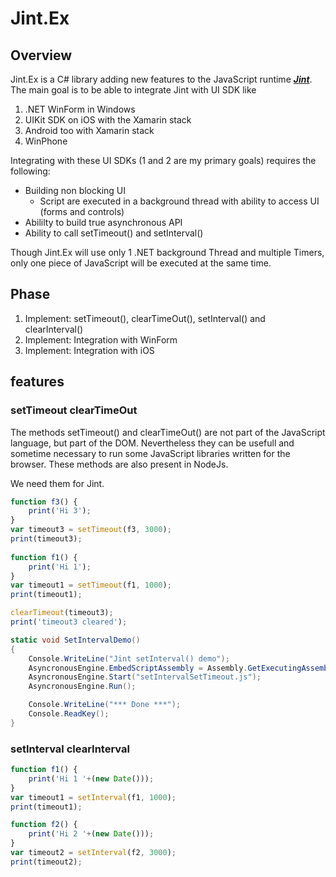 ﻿# Jint.Ex

## Overview

Jint.Ex is a C# library adding new features to the JavaScript runtime ***[Jint](https://github.com/sebastienros/jint)***.
The main goal is to be able to integrate Jint with UI SDK like 

1. .NET WinForm in Windows
2. UIKit SDK on iOS with the Xamarin stack 
3. Android too with Xamarin stack
4. WinPhone

Integrating with these UI SDKs (1 and 2 are my primary goals) requires the following:

* Building non blocking UI
    * Script are executed in a background thread with ability to access UI (forms and controls)
* Abililty to build true asynchronous API
* Ability to call setTimeout() and setInterval()

Though Jint.Ex will use only 1 .NET background Thread and multiple Timers, 
only one piece of JavaScript will be executed at the same time.

## Phase

1.  Implement: setTimeout(), clearTimeOut(), setInterval() and clearInterval()
2.  Implement: Integration with WinForm
3.  Implement: Integration with iOS

## features

### setTimeout clearTimeOut

The methods setTimeout() and clearTimeOut() are not part of the JavaScript language,
but part of the DOM. Nevertheless they can be usefull and sometime necessary
to run some JavaScript libraries written for the browser.
These methods are also present in NodeJs.

We need them for Jint.

```javascript
function f3() {
    print('Hi 3');
}
var timeout3 = setTimeout(f3, 3000);
print(timeout3);
    
function f1() {
    print('Hi 1');
}
var timeout1 = setTimeout(f1, 1000);
print(timeout1);

clearTimeout(timeout3);
print('timeout3 cleared');
```


```csharp
static void SetIntervalDemo()
{
    Console.WriteLine("Jint setInterval() demo");
    AsyncronousEngine.EmbedScriptAssembly = Assembly.GetExecutingAssembly();
    AsyncronousEngine.Start("setIntervalSetTimeout.js");   
    AsyncronousEngine.Run();

    Console.WriteLine("*** Done ***");
    Console.ReadKey();
}
```


### setInterval clearInterval

```javascript
function f1() {
    print('Hi 1 '+(new Date()));
}
var timeout1 = setInterval(f1, 1000);
print(timeout1);

function f2() {
    print('Hi 2 '+(new Date()));
}
var timeout2 = setInterval(f2, 3000);
print(timeout2);
```